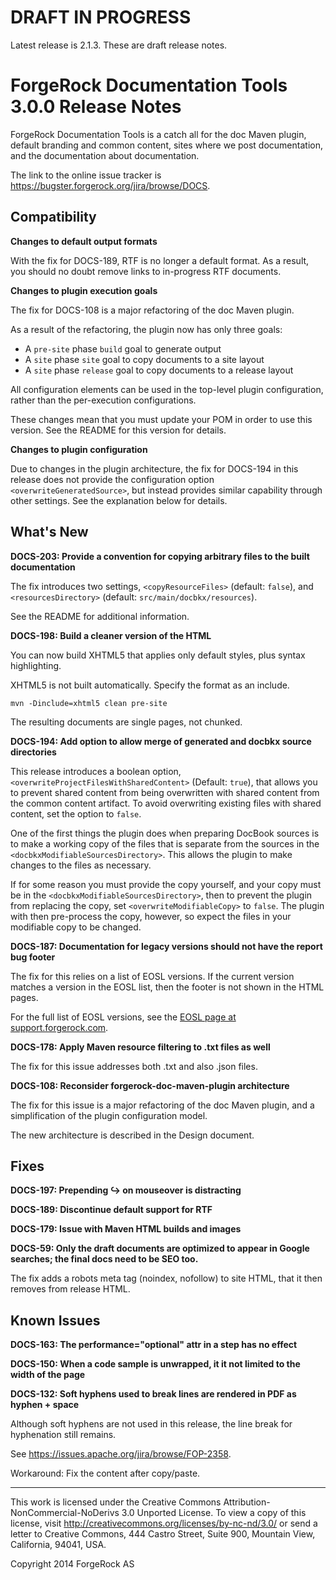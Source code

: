 # DRAFT IN PROGRESS

Latest release is 2.1.3. These are draft release notes.


# ForgeRock Documentation Tools 3.0.0 Release Notes

ForgeRock Documentation Tools is a catch all for
the doc Maven plugin,
default branding and common content,
sites where we post documentation,
and the documentation about documentation.

The link to the online issue tracker is
<https://bugster.forgerock.org/jira/browse/DOCS>.


## Compatibility

**Changes to default output formats**

With the fix for DOCS-189, RTF is no longer a default format.
As a result, you should no doubt remove links to in-progress RTF documents.

**Changes to plugin execution goals**

The fix for DOCS-108 is a major refactoring of the doc Maven plugin.

As a result of the refactoring, the plugin now has only three goals:

*   A `pre-site` phase `build` goal to generate output
*   A `site` phase `site` goal to copy documents to a site layout
*   A `site` phase `release` goal to copy documents to a release layout

All configuration elements can be used in the top-level plugin configuration,
rather than the per-execution configurations.

These changes mean that you must update your POM in order to use this version.
See the README for this version for details.

**Changes to plugin configuration**

Due to changes in the plugin architecture,
the fix for DOCS-194 in this release does not provide
the configuration option `<overwriteGeneratedSource>`,
but instead provides similar capability through other settings.
See the explanation below for details.


## What's New

**DOCS-203: Provide a convention for copying arbitrary files to the built documentation**

The fix introduces two settings, `<copyResourceFiles>` (default: `false`),
and `<resourcesDirectory>` (default: `src/main/docbkx/resources`).

See the README for additional information. 


**DOCS-198: Build a cleaner version of the HTML**

You can now build XHTML5 that applies only default styles,
plus syntax highlighting.

XHTML5 is not built automatically. Specify the format as an include.

    mvn -Dinclude=xhtml5 clean pre-site

The resulting documents are single pages, not chunked.


**DOCS-194:  Add option to allow merge of generated and docbkx source directories**

This release introduces a boolean option,
`<overwriteProjectFilesWithSharedContent>` (Default: `true`),
that allows you to prevent shared content from being overwritten
with shared content from the common content artifact.
To avoid overwriting existing files with shared content,
set the option to `false`.

One of the first things the plugin does when preparing DocBook sources
is to make a working copy of the files that is separate from the sources
in the `<docbkxModifiableSourcesDirectory>`.
This allows the plugin to make changes to the files as necessary.

If for some reason you must provide the copy yourself,
and your copy must be in the `<docbkxModifiableSourcesDirectory>`,
then to prevent the plugin from replacing the copy,
set `<overwriteModifiableCopy>` to `false`.
The plugin with then pre-process the copy, however,
so expect the files in your modifiable copy to be changed.


**DOCS-187: Documentation for legacy versions should not have the report bug footer**

The fix for this relies on a list of EOSL versions.
If the current version matches a version in the EOSL list,
then the footer is not shown in the HTML pages.

For the full list of EOSL versions, see the
[EOSL page at support.forgerock.com](https://support.forgerock.com/entries/24898647-Product-release-and-EOSL-dates).


**DOCS-178: Apply Maven resource filtering to .txt files as well**

The fix for this issue addresses both .txt and also .json files.


**DOCS-108: Reconsider forgerock-doc-maven-plugin architecture**

The fix for this issue is a major refactoring of the doc Maven plugin,
and a simplification of the plugin configuration model.

The new architecture is described in the Design document.


## Fixes

**DOCS-197: Prepending ↪ on mouseover is distracting**

**DOCS-189: Discontinue default support for RTF**

**DOCS-179: Issue with Maven HTML builds and images**

**DOCS-59: Only the draft documents are optimized to appear in Google searches; the final docs need to be SEO too.**

The fix adds a robots meta tag (noindex, nofollow) to site HTML,
that it then removes from release HTML.


## Known Issues

**DOCS-163: The performance="optional" attr in a step has no effect**

**DOCS-150: When a code sample is unwrapped, it it not limited to the width of the page**

**DOCS-132: Soft hyphens used to break lines are rendered in PDF as hyphen + space**

Although soft hyphens are not used in this release,
the line break for hyphenation still remains.

See <https://issues.apache.org/jira/browse/FOP-2358>.

Workaround: Fix the content after copy/paste.


* * *

This work is licensed under the Creative Commons
Attribution-NonCommercial-NoDerivs 3.0 Unported License.
To view a copy of this license, visit
<http://creativecommons.org/licenses/by-nc-nd/3.0/>
or send a letter to Creative Commons, 444 Castro Street,
Suite 900, Mountain View, California, 94041, USA.

Copyright 2014 ForgeRock AS
